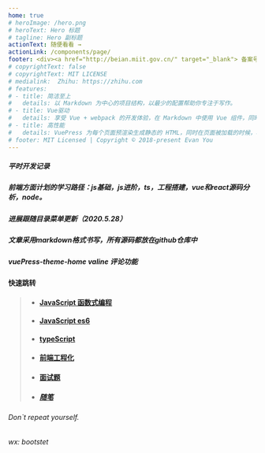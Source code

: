 ```yaml
---
home: true
# heroImage: /hero.png
# heroText: Hero 标题
# tagline: Hero 副标题
actionText: 随便看看 →
actionLink: /components/page/
footer: <div><a href="http://beian.miit.gov.cn/" target="_blank"> 备案号 粤ICP备2021022849号-1</a> </div>
# copyrightText: false
# copyrightText: MIT LICENSE
# medialink:  Zhihu: https://zhihu.com
# features:
# - title: 简洁至上
#   details: 以 Markdown 为中心的项目结构，以最少的配置帮助你专注于写作。
# - title: Vue驱动
#   details: 享受 Vue + webpack 的开发体验，在 Markdown 中使用 Vue 组件，同时可以使用 Vue 来开发自定义主题。
# - title: 高性能
#   details: VuePress 为每个页面预渲染生成静态的 HTML，同时在页面被加载的时候，将作为 SPA 运行。
# footer: MIT Licensed | Copyright © 2018-present Evan You
---
```

<!-- ### 用心写代码，不辜负程序员之名 -->
  
  <!-- 我是小陈 -->

  <!-- #####         本着三天打渔，两天晒网的学习精神，之前的笔记记的很零散，为知笔记，github，手机备忘录，甚至A4纸上也有记录过，时间一久，写哪自己都忘了。所以搭建一个自己的站点（现成的框架，按文档来即可）。不用在去充会员，登账号密码，便于自己记录，复习。佛系更新法，内容包含但不限于自己对前端的一些认识、知识点、面试题，想起什么更什么... -->
   <!-- ![Alt](./components/page/image/pig.jpeg) -->
  <!-- <div align="center">
     <img src="./components/page/image/pig.jpeg" width = "600" height = "auto" alt="图片名称" align=center />
  </div> -->
   
  ##### 平时开发记录
  ##### 前端方面计划的学习路径：js基础，js进阶，ts，工程搭建，vue和react源码分析，node。
  ##### 进展跟随目录菜单更新（2020.5.28）
  ##### 文章采用markdown格式书写，所有源码都放在github仓库中
  ##### vuePress-theme-home  valine 评论功能
    
**快速跳转**

>+ #### [JavaScript 函数式编程](components/page/funPro.md)
>+ #### [JavaScript es6](components/page/ES6.md)
>+ #### [typeScript](components/ts)
>+ #### [前端工程化](components/engineering)
>+ #### [面试题](components/question/proAndAsync.md)
>+ ##### [随笔](components/gnosis)

  <!-- <div align="center"> -->
  <!-- </div> -->


<!-- ###### 一切的瞎折腾，只为一个大厂梦，兴许那天就实现了呢 -->
###### Don`t repeat yourself.
###### wx: bootstet
<!-- ###### 另外也为了不必去低声附和那些看不惯你和你看不惯的人 -->
